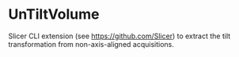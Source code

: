 UnTiltVolume
============

Slicer CLI extension (see https://github.com/Slicer) to extract the tilt transformation from non-axis-aligned acquisitions.
